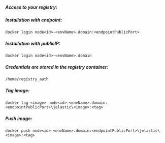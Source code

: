 ##### Access to your registry:

##### Installation with endpoint:
```docker login node<id>-<envName>.domain:<endpointPublicPort>```
##### Installation with publicIP:
```docker login node<id>-<envName>.domain```
  
##### Credentials are stored in the registry container:
```/home/registry_auth```

##### Tag image:
```docker tag <image> node<id>-<envName>.domain:<endpointPublicPort>\jelastic\<image>:<tag>```

##### Push image:
```docker push node<id>-<envName>.domain:<endpointPublicPort>\jelastic\<image>:<tag>```
